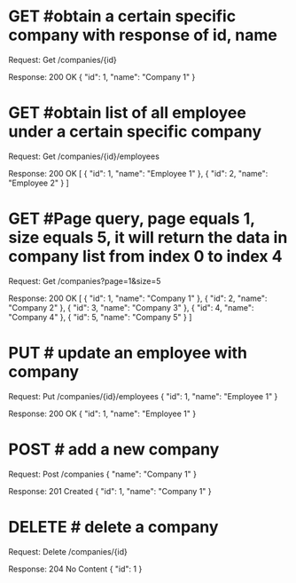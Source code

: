 # GET #obtain a certain specific company with response of id, name
Request:
Get /companies/{id}

Response:
200 OK
{
    "id": 1,
    "name": "Company 1"
}

# GET #obtain list of all employee under a certain specific company
Request:
Get /companies/{id}/employees

Response:
200 OK
[
    {
        "id": 1,
        "name": "Employee 1"
    },
    {
        "id": 2,
        "name": "Employee 2"
    }
]

# GET #Page query, page equals 1, size equals 5, it will return the data in company list from index 0 to index 4
Request:
Get /companies?page=1&size=5

Response:
200 OK
[
    {
        "id": 1,
        "name": "Company 1"
    },
    {
        "id": 2,
        "name": "Company 2"
    },
    {
        "id": 3,
        "name": "Company 3"
    },
    {
        "id": 4,
        "name": "Company 4"
    },
    {
        "id": 5,
        "name": "Company 5"
    }
]

# PUT # update an employee with company
Request:
Put /companies/{id}/employees
{
    "id": 1,
    "name": "Employee 1"
}

Response:
200 OK
{
    "id": 1,
    "name": "Employee 1"
}

# POST # add a new company
Request:
Post /companies
{
    "name": "Company 1"
}

Response:
201 Created
{
    "id": 1,
    "name": "Company 1"
}

# DELETE # delete a company
Request:
Delete /companies/{id}

Response:
204 No Content
{
    "id": 1
}




